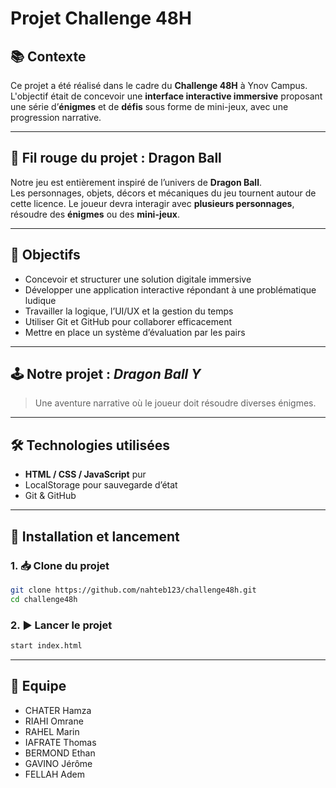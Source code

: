 # Projet Challenge 48H

## 📚 Contexte

Ce projet a été réalisé dans le cadre du **Challenge 48H** à Ynov Campus.  
L'objectif était de concevoir une **interface interactive immersive** proposant une série d’**énigmes** et de **défis** sous forme de mini-jeux, avec une progression narrative.

---

## 🐉 Fil rouge du projet : **Dragon Ball**

Notre jeu est entièrement inspiré de l’univers de **Dragon Ball**.  
Les personnages, objets, décors et mécaniques du jeu tournent autour de cette licence.
Le joueur devra interagir avec **plusieurs personnages**, résoudre des **énigmes** ou des **mini-jeux**.

---

## 🎯 Objectifs 

- Concevoir et structurer une solution digitale immersive
- Développer une application interactive répondant à une problématique ludique
- Travailler la logique, l’UI/UX et la gestion du temps
- Utiliser Git et GitHub pour collaborer efficacement
- Mettre en place un système d’évaluation par les pairs

---

## 🕹️ Notre projet : *Dragon Ball Y*

> Une aventure narrative où le joueur doit résoudre diverses énigmes.


---

## 🛠️ Technologies utilisées

- **HTML / CSS / JavaScript** pur
- LocalStorage pour sauvegarde d’état
- Git & GitHub

---

## 🚀 Installation et lancement

### 1. 📥 Clone du projet

```bash
git clone https://github.com/nahteb123/challenge48h.git
cd challenge48h
```

### 2. ▶️ Lancer le projet

```bash
start index.html 
```

--- 

## 👥  Equipe

- CHATER Hamza
- RIAHI Omrane
- RAHEL Marin
- IAFRATE Thomas
- BERMOND Ethan
- GAVINO Jérôme
- FELLAH Adem
